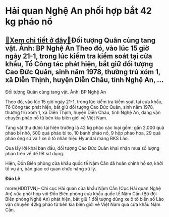 Hải quan Nghệ An phối hợp bắt 42 kg pháo nổ
===========================================

[:gift:Xem chi tiết ở đây:gift:](https://hddtvn.com/hai-quan-nghe-an-phoi-hop-bat-42-kg-phao-no/)Đối tượng Quân cùng tang vật. Ảnh: BP Nghệ An Theo đó, vào lúc 15 giờ ngày 21-1, trong lúc kiểm tra kiểm soát tại cửa khẩu, Tổ Công tác phát hiện, bắt giữ đối tượng Cao Đức Quân, sinh năm 1978, thường trú xóm 1, xã Diễn Thịnh, huyện Diễn Châu, tỉnh Nghệ An, …
-------------------------------------------------------------------------------------------------------------------------------------------------------------------------------------------------------------------------------------------------------------------







 






 Đối tượng Quân cùng tang vật. Ảnh: BP Nghệ An 



Theo đó, vào lúc 15 giờ ngày 21-1, trong lúc kiểm tra kiểm soát tại cửa khẩu, Tổ Công tác phát hiện, bắt giữ đối tượng Cao Đức Quân, sinh năm 1978, thường trú xóm 1, xã Diễn Thịnh, huyện Diễn Châu, tỉnh Nghệ An, đang vận chuyển pháo nổ từ bên kia biên giới về Việt Nam.


 Tang vật thu được tại hiện trường là 42 kg pháo các loại gồm: gần 2.000 quả pháo bi nhỏ, 500 quả pháo bi to, 10 bánh pháo nổ, 9 hộp pháo hoa, 29 quả pháo ông sư và 1 xe ô tô nhãn hiệu Hyundai mang BKS Lào. 


 Qua lấy lời khai ban đầu, đối tượng Cao Đức Quân khai nhận mua số lượng pháo trên về để tết sử dụng.


 Hiện, Đồn Biên phòng cửa khẩu quốc tế Nậm Cắn đã hoàn chỉnh hồ sơ, khởi tố vụ án, bàn giao cơ quan chức năng xử lý.






**Đảo Lê**



more(HDDTVN)- Chi cục Hải quan cửa khẩu Nậm Cắn (Cục Hải quan Nghệ An) vừa phối hợp với Đồn Biên phòng cửa khẩu quốc tế Nậm Cắn (Bộ đội Biên phòng Nghệ An) phát hiện, bắt giữ 1 đối tượng dùng xe ô tô biển số Lào vận chuyển 42kg pháo từ bên kia biên giới về Việt Nam qua cửa khẩu Nậm Cắn.


